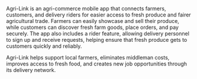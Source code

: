 Agri-Link is an agri-commerce mobile app that connects farmers, customers, and delivery riders for easier access to fresh produce and fairer agricultural trade.
Farmers can easily showcase and sell their produce, while customers can discover fresh farm goods, place orders, and pay securely.
The app also includes a rider feature, allowing delivery personnel to sign up and receive requests, helping ensure that fresh produce gets to customers quickly and reliably.

Agri-Link helps support local farmers, eliminates middleman costs, improves access to fresh food, and creates new job opportunities through its delivery network.
